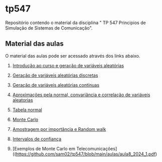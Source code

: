 # tp547
Repositório contendo o material da disciplina " TP 547 Principios de Simulação de Sistemas de Comunicação".
## Material das aulas

O material das aulas pode ser acessado através dos links abaixo.

1. [Introdução ao curso e geração de variáveis aleatórias](https://github.com/sam02/tp547/blob/main/aulas/aula1_2024_1.pdf)
   
2. [Geração de variáveis aleatórias discretas](https://github.com/sam02/tp547/blob/main/aulas/aula2_2024_1.pdf)
3. [Geração de variáveis aleatórias contínuas](https://github.com/sam02/tp547/blob/main/aulas/aula3_2024_1.pdf)
4. [Aproximações pela normal, convariância e correlação de variáveis aleatorias](https://github.com/sam02/tp547/blob/main/aulas/aula4_2024_1.pdf)
5. [Tabela normal](https://github.com/sam02/tp547/blob/main/aulas/Tabela_Normal.pdf)
6. [Monte Carlo](https://github.com/sam02/tp547/blob/main/aulas/aula5_2024_1.pdf)
7. [Amostragem por importância e Random walk](https://github.com/sam02/tp547/blob/main/aulas/aula6_2024_1.pdf)
8. [Intervalos de confiança](https://github.com/sam02/tp547/blob/main/aulas/aula7_2024_1.pdf)
9. [Exemplos de Monte Carlo em Telecomunicações]((https://github.com/sam02/tp547/blob/main/aulas/aula8_2024_1.pdf)
